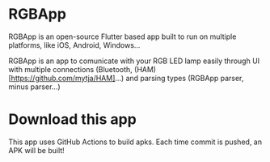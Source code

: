 # RGBApp

RGBApp is an open-source Flutter based app built to run on multiple platforms, like iOS, Android, Windows...

RGBApp is an app to comunicate with your RGB LED lamp easily through UI with multiple connections (Bluetooth, (HAM)[https://github.com/mytja/HAM]...) and parsing types (RGBApp parser, minus parser...)

# Download this app
This app uses GitHub Actions to build apks. Each time commit is pushed, an APK will be built!

